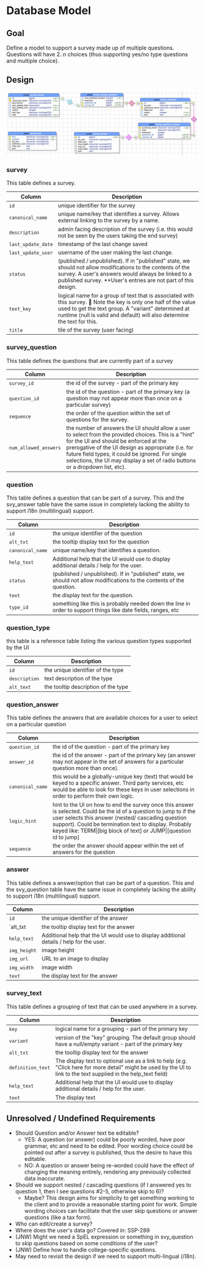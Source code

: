 # Database Model

## Goal

Define a model to support a survey made up of multiple questions. Questions will have 2..n choices (thus supporting yes/no type questions and multiple choice).

## Design

![Survey Portlet Database Diagram](img/survey_portlet_db_tables.png)

### survey

This table defines a survey.

| Column             | Description                                             |
| ------------------ | ------------------------------------------------------- |
| `id`               | unique identifier for the survey                        |
| `canonical_name`   | unique name/key that identifies a survey. Allows external linking to the survey by a name. |
| `description`      | admin facing description of the survey (i.e. this would not be seen by the users taking the end survey) |
| `last_update_date` | timestamp of the last change saved                      |
| `last_update_user` | username of the user making the last change.            |
| `status`           | (published / unpublished). If in "published" state, we should not allow modifications to the contents of the survey. A user's answers would always be linked to a published survey. **User's entries are not part of this design. |
| `text_key`         | logical name for a group of text that is associated with this survey. :notebook: Note the key is only one half of the value used to get the text group. A "variant" determined at runtime (null is valid and default) will also determine the text for this. |
| `title`            | tile of the survey (user facing)                        |

### survey_question

This table defines the questions that are currently part of a survey

| Column                | Description                                          |
| --------------------- | ---------------------------------------------------- |
| `survey_id`           | the id of the survey - part of the primary key      |
| `question_id`         | the id of the question - part of the primary key (a question may not appear more than once on a particular survey) |
| `sequence`            | the order of the question within the set of questions for the survey. |
| `num_allowed_answers` | the number of answers the UI should allow a user to select from the provided choices. This is a "hint" for the UI and should be enforced  at the prerogative of the UI design as appropriate (i.e. for future field types, it could be ignored. For single selections, the UI may display a set of radio buttons or a dropdown list, etc). |

### question

This table defines a question that can be part of a survey. This and the svy_answer table have the same issue in completely lacking the ability to support i18n (multilingual) support.

| Column           | Description                                               |
| ---------------- | --------------------------------------------------------- |
| `id`             | the unique identifier of the question                     |
| `alt_txt`        | the tooltip display text for the question                 |
| `canonical_name` | unique name/key that identifies a question.               |
| `help_text`      | Additional help that the UI would use to display additional details / help for the user. |
| `status`         | (published / unpublished). If in "published" state, we should not allow modifications to the contents of the question. |
| `text`           | the display text for the question. |
| `type_id`        | something like this is probably needed down the line in order to support things like date fields, ranges, etc |

### question_type

this table is a reference table listing the various question types supported by the UI

| Column        | Description                         |
| ------------- | ----------------------------------- |
| `id`          | the unique identifier of the type   |
| `description` | text description of the type        |
| `alt_text`    | the tooltip description of the type |

### question_answer

This table defines the answers that are available choices for a user to select on a particular question

| Column           | Description                                               |
| ---------------- | --------------------------------------------------------- |
| `question_id`    | the id of the question - part of the primary key          |
| `answer_id`      | the id of the answer - part of the primary key (an answer may not appear in the set of answers for a particular question more than once). |
| `canonical_name` | this would be a globally-unique key (text) that would be keyed to a specific answer. Third party services, etc would be able to look for these keys in user selections in order to perform their own logic.             |
| `logic_hint`     | hint to the UI on how to end the survey once this answer is selected. Could be the id of a question to jump to if the user selects this answer (nested/ cascading question support). Could be termination text to display. Probably keyed like: TERM\|\[big block of text] or JUMP\|\[question id to jump] |
| `sequence`       | the order the answer should appear within the set of answers for the question |

### answer

This table defines a answer/option that can be part of a question. This and the svy_question table have the same issue in completely lacking the ability to support i18n (multilingual) support.

| Column       | Description                                                   |
| ------------ | ------------------------------------------------------------- |
| `id`         | the unique identifier of the answer                           |
| `alt_txt     | the tooltip display text for the answer                       |
| `help_text`  | Additional help that the UI would use to display additional details / help for the user. |
| `img_height` | image height                                                  |
| `img_url`    | URL to an image to display                                    |
| `img_width`  | image width                                                   |
| `text`       | the display text for the answer                               |

### survey_text

This table defines a grouping of text that can be used anywhere in a survey.

| Column            | Description                                              |
| ----------------- | -------------------------------------------------------- |
| `key`             | logical name for a grouping - part of the primary key    |
| `variant`         | version of the "key" grouping. The default group should have a null/empty variant - part of the primary key |
| `alt_txt`         | the tooltip display text for the answer                  |
| `definition_text` | The display text to optional use as a link to help (e.g. "Click here for more detail" might be used by the UI to link to the text supplied in the help_text field) |
| `help_text`       | Additional help that the UI would use to display additional details / help for the user. |
| `text`            | The display text                                         |

## Unresolved / Undefined Requirements

*   Should Question and/or Answer text be editable?
    *   YES: A question (or answer) could be poorly worded, have poor grammar, etc and need to be edited. Poor wording choice could be pointed out after a survey is published, thus the desire to have this editable.
    *   NO: A question or answer being re-worded could have the effect of changing the meaning entirely, rendering any previously collected data inaccurate.
*   Should we support nested / cascading questions (if I answered yes to question 1, then I see questions #2-5, otherwise skip to 6)?
    *   Maybe? This design aims for simplicity to get something working to the client and to provide a reasonable starting point for work. Simple wording choices can facilitate that the user skip questions or answer questions (like a tax form).
*   Who can edit/create a survey?
*   Where does the user's data go? Covered in: SSP-289
*   (JNW) Might we need a SpEL expression or something in svy_question to skip questions based on some conditions of the user?
*   (JNW) Define how to handle college-specific questions.  
*   May need to revisit the design if we need to support multi-lingual (i18n).
